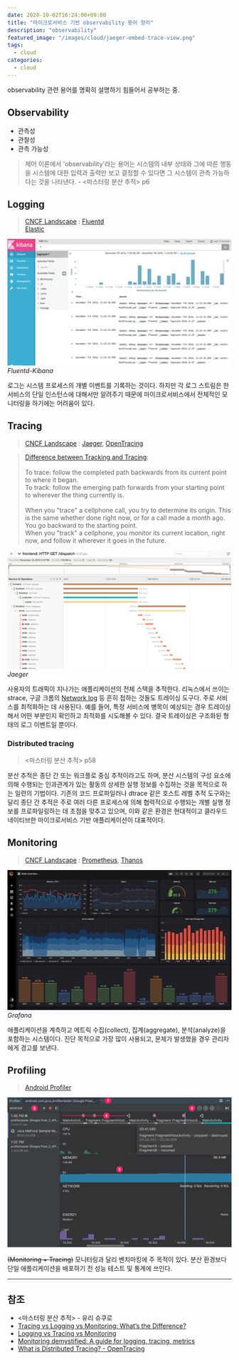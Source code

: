 ```yaml
---
date: 2020-10-02T16:24:00+09:00
title: "마이크로서비스 기반 observability 용어 정리"
description: "observability"
featured_image: "/images/cloud/jaeger-embed-trace-view.png"
tags:
  - cloud
categories:
  - cloud
---
```


observability 관련 용어를 명확히 설명하기 힘들어서 공부하는 중.

## Observability

- 관측성
- 관찰성
- 관측 가능성

> 제어 이론에서 'observability'라는 용어는 시스템의 내부 상태와 그에 따른 행동을 시스템에 대한 입력과 출력만 보고 결정할 수 있다면 그 시스템이 관측 가능하다는 것을 나타낸다. - <마스터링 분산 추적> p6

## Logging

> [CNCF Landscape](https://landscape.cncf.io/) : [Fluentd](https://www.fluentd.org/)\
> [Elastic](https://www.elastic.co/)

![kibana5-fluentd](/images/cloud/kibana5-fluentd.png)
*Fluentd-Kibana*

로그는 시스템 프로세스의 개별 이벤트를 기록하는 것이다.
하지만 각 로그 스트림은 한 서비스의 단일 인스턴스에 대해서만 알려주기 때문에 마이크로서비스에서 전체적인 모니터링을 하기에는 어려움이 있다.

## Tracing

> [CNCF Landscape](https://landscape.cncf.io/) : [Jaeger](https://www.jaegertracing.io/), [OpenTracing](https://opentracing.io/)

> [Difference between Tracking and Tracing](https://ell.stackexchange.com/questions/34391/difference-between-track-and-trace):\
> \
> To trace: follow the completed path backwards from its current point to where it began.\
> To track: follow the emerging path forwards from your starting point to wherever the thing currently is.\
> \
> When you "trace" a cellphone call, you try to determine its origin. This is the same whether done right now, or for a call made a month ago. You go backward to the starting point.\
> When you "track" a cellphone, you monitor its current location, right now, and follow it wherever it goes in the future.

![jaeger-embed-trace-view](/images/cloud/jaeger-embed-trace-view.png)
*Jaeger*

사용자의 트래픽이 지나가는 애플리케이션의 전체 스택을 추적한다.
리눅스에서 쓰이는 strace, 구글 크롬의 [Network log](https://developers.google.com/web/tools/chrome-devtools/network/) 등
흔히 접하는 것들도 트레이싱 도구다.
주로 서비스를 최적화하는 데 사용된다.
예를 들어, 특정 서비스에 병목이 예상되는 경우
트레이싱해서 어떤 부분인지 확인하고 최적화를 시도해볼 수 있다.
결국 트레이싱은 구조화된 형태의 로그 이벤트일 뿐이다.

### Distributed tracing

> <마스터링 분산 추적> p58

분산 추적은 종단 간 또는 워크플로 중심 추적이라고도 하며, 분산 시스템의 구성 요소에 의해 수행되는 인과관계가 있는 활동의 상세한 실행 정보를 수집하는 것을 목적으로 하는 일련의 기법이다. 기존의 코드 프로파일러나 dtrace 같은 호스트 레벨 추적 도구와는 달리 종단 간 추적은 주로 여러 다른 프로세스에 의해 협력적으로 수행되는 개별 실행 정보를 프로파일링하는 데 초점을 맞추고 있으며, 이와 같은 환경은 현대적이고 클라우드 네이티브한 마이크로서비스 기반 애플리케이션이 대표적이다.

## Monitoring

> [CNCF Landscape](https://landscape.cncf.io/) : [Prometheus](https://prometheus.io/), [Thanos](https://thanos.io/)

![grafana-visualize](/images/cloud/grafana-visualize.jpg)
*Grafana*

애플리케이션을 계측하고
메트릭 수집(collect), 집계(aggregate), 분석(analyze)을 포함하는 시스템이다.
진단 목적으로 가장 많이 사용되고, 문제가 발생했을 경우 관리자에게 경고를 보낸다.


## Profiling

> [Android Profiler](https://developer.android.com/studio/profile)

![android-profiler-callouts](/images/cloud/android-profiler-callouts.png)

~~(Monitoring + Tracing)~~
모니터링과 달리 벤치마킹에 주 목적이 있다.
분산 환경보다 단일 애플리케이션을 배포하기 전 성능 테스트 및 통계에 쓰인다.

---

## 참조

- <마스터링 분산 추적> - 유리 슈쿠로
- [Tracing vs Logging vs Monitoring: What’s the Difference?](https://www.bmc.com/blogs/monitoring-logging-tracing)
- [Logging vs Tracing vs Monitoring](https://winderresearch.com/logging-vs-tracing-vs-monitoring/)
- [Monitoring demystified: A guide for logging, tracing, metrics](https://techbeacon.com/enterprise-it/monitoring-demystified-guide-logging-tracing-metrics)
- [What is Distributed Tracing? - OpenTracing](https://opentracing.io/docs/overview/what-is-tracing/)